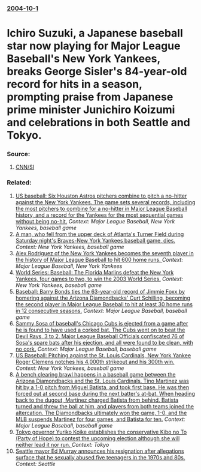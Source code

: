 ### [2004-10-1](/news/2004/10/1/index.md)

#  Ichiro Suzuki, a Japanese baseball star now playing for Major League Baseball's New York Yankees, breaks George Sisler's 84-year-old record for hits in a season, prompting praise from Japanese prime minister Junichiro Koizumi and celebrations in both Seattle and Tokyo. 




### Source:

1. [CNN/SI](http://sportsillustrated.cnn.com/2004/baseball/mlb/10/01/bc.bba.suzuki.hitsrecor.ap/)

### Related:

1. [ US baseball: Six Houston Astros pitchers combine to pitch a no-hitter against the New York Yankees. The game sets several records, including the most pitchers to combine for a no-hitter in Major League Baseball history, and a record for the Yankees for the most sequential games without being no-hit.](/news/2003/06/11/us-baseball-six-houston-astros-pitchers-combine-to-pitch-a-no-hitter-against-the-new-york-yankees-the-game-sets-several-records-includin.md) _Context: Major League Baseball, New York Yankees, baseball game_
2. [A man, who fell from the upper deck of Atlanta's Turner Field during Saturday night's Braves-New York Yankees baseball game, dies. ](/news/2015/08/29/a-man-who-fell-from-the-upper-deck-of-atlanta-s-turner-field-during-saturday-night-s-braves-new-york-yankees-baseball-game-dies.md) _Context: New York Yankees, baseball game_
3. [Alex Rodriguez of the New York Yankees becomes the seventh player in the history of Major League Baseball to hit 600 home runs. ](/news/2010/08/4/alex-rodriguez-of-the-new-york-yankees-becomes-the-seventh-player-in-the-history-of-major-league-baseball-to-hit-600-home-runs.md) _Context: Major League Baseball, New York Yankees_
4. [ World Series: Baseball: The Florida Marlins defeat the New York Yankees, four games to two, to win the 2003 World Series.](/news/2003/10/25/world-series-baseball-the-florida-marlins-defeat-the-new-york-yankees-four-games-to-two-to-win-the-2003-world-series.md) _Context: New York Yankees, baseball game_
5. [ Baseball: Barry Bonds ties the 63-year-old record of Jimmie Foxx by homering against the Arizona Diamondbacks' Curt Schilling, becoming the second player in Major League Baseball to hit at least 30 home runs in 12 consecutive seasons.](/news/2003/07/12/baseball-barry-bonds-ties-the-63-year-old-record-of-jimmie-foxx-by-homering-against-the-arizona-diamondbacks-curt-schilling-becoming-the.md) _Context: Major League Baseball, baseball game_
6. [ Sammy Sosa of baseball's Chicago Cubs is ejected from a game after he is found to have used a corked bat. The Cubs went on to beat the Devil Rays, 3 to 2. Major League Baseball Officials confiscated 76 of Sosa's spare bats after his ejection, and all were found to be clean, with no cork.](/news/2003/06/3/sammy-sosa-of-baseball-s-chicago-cubs-is-ejected-from-a-game-after-he-is-found-to-have-used-a-corked-bat-the-cubs-went-on-to-beat-the-devi.md) _Context: Major League Baseball, baseball game_
7. [ US Baseball: Pitching against the St. Louis Cardinals, New York Yankee Roger Clemens notches his 4,000th strikeout and his 300th win.](/news/2003/06/13/us-baseball-pitching-against-the-st-louis-cardinals-new-york-yankee-roger-clemens-notches-his-4-000th-strikeout-and-his-300th-win.md) _Context: New York Yankees, baseball game_
8. [ A bench clearing brawl happens in a baseball game between the Arizona Diamondbacks and the St. Louis Cardinals. Tino Martinez was hit by a 1-0 pitch from Miguel Batista, and took first base. He was then forced out at second base during the next batter's at-bat. When heading back to the dugout, Martinez charged Batista from behind. Batista turned and threw the ball at him, and players from both teams joined the altercation. The Diamondbacks ultimately won the game, 1-0, and the MLB suspends Martinez for four games, and Batista for ten.](/news/2003/04/20/a-bench-clearing-brawl-happens-in-a-baseball-game-between-the-arizona-diamondbacks-and-the-st-louis-cardinals-tino-martinez-was-hit-by-a.md) _Context: Major League Baseball, baseball game_
9. [Tokyo governor Yuriko Koike establishes the conservative Kibo no To (Party of Hope) to contest the upcoming election although she will neither lead it nor run. ](/news/2017/09/27/tokyo-governor-yuriko-koike-establishes-the-conservative-kiba-no-ta-party-of-hope-to-contest-the-upcoming-election-although-she-will-nei.md) _Context: Tokyo_
10. [Seattle mayor Ed Murray announces his resignation after allegations surface that he sexually abused five teenagers in the 1970s and 80s. ](/news/2017/09/12/seattle-mayor-ed-murray-announces-his-resignation-after-allegations-surface-that-he-sexually-abused-five-teenagers-in-the-1970s-and-80s.md) _Context: Seattle_
